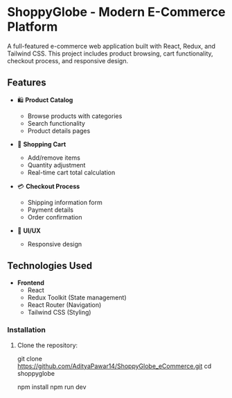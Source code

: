 # ShoppyGlobe - Modern E-Commerce Platform

A full-featured e-commerce web application built with React, Redux, and Tailwind CSS. This project includes product browsing, cart functionality, checkout process, and responsive design.

## Features

- 🛍️ **Product Catalog**
  - Browse products with categories
  - Search functionality
  - Product details pages


- 🛒 **Shopping Cart**
  - Add/remove items
  - Quantity adjustment
  - Real-time cart total calculation


- 💳 **Checkout Process**
  - Shipping information form
  - Payment details
  - Order confirmation


- 🎨 **UI/UX**
  - Responsive design


## Technologies Used

- **Frontend**
  - React
  - Redux Toolkit (State management)
  - React Router (Navigation)
  - Tailwind CSS (Styling)


### Installation

1. Clone the repository:

   git clone https://github.com/AdityaPawar14/ShoppyGlobe_eCommerce.git
   cd shoppyglobe

   npm install
   npm run dev  